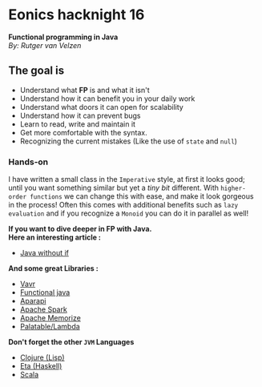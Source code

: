 # Eonics hacknight 16
**Functional programming in Java<br />**
_By: Rutger van Velzen_

## The goal is
* Understand what **FP** is and what it isn't
* Understand how it can benefit you in your daily work
* Understand what doors it can open for scalability
* Understand how it can prevent bugs
* Learn to read, write and maintain it
* Get more comfortable with the syntax.
* Recognizing the current mistakes (Like the use of `state` and `null`)

### Hands-on
I have written a small class in the `Imperative` style, at first it looks good; until
 you want something similar but yet a _tiny bit_ different.
With `higher-order functions` we can change this with ease, and make it look gorgeous
 in the process! Often this comes with additional benefits such as `lazy evaluation` and
 if you recognize a `Monoid` you can do it in parallel as well!

**If you want to dive deeper in **FP** with Java.<br>Here an interesting article :**
* [Java without if](http://ashtonkemerling.com/posts/java-without-if/)

**And some great Libraries :**
* [Vavr](http://www.vavr.io/)
* [Functional java](https://www.functionaljava.org/)
* [Aparapi](http://aparapi.com/)
* [Apache Spark](https://spark.apache.org/)
* [Apache Memorize](https://commons.apache.org/proper/commons-lang/apidocs/org/apache/commons/lang3/concurrent/Memoizer.html)
* [Palatable/Lambda](https://github.com/palatable/lambda)

**Don't forget the other `JVM` Languages**
* [Clojure (Lisp)](https://clojure.org/index)
* [Eta (Haskell)](https://eta-lang.org/)
* [Scala](https://www.scala-lang.org/)
